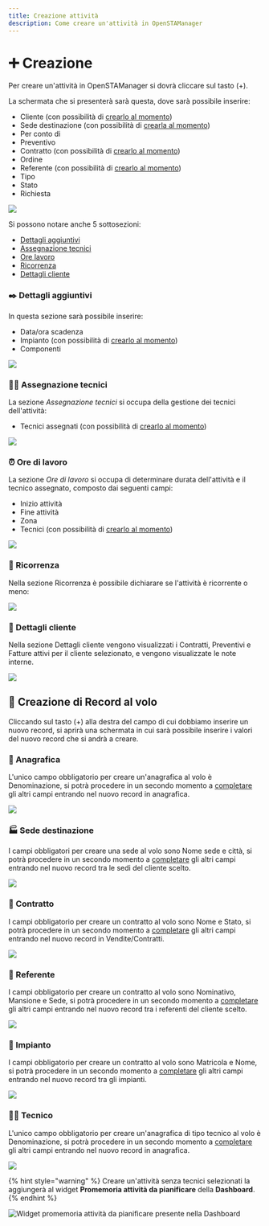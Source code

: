 ```yaml
---
title: Creazione attività
description: Come creare un'attività in OpenSTAManager
---
```


# ➕ Creazione

Per creare un'attività in OpenSTAManager si dovrà cliccare sul tasto (+).

La schermata che si presenterà sarà questa, dove sarà possibile inserire:

* Cliente (con possibilità di [crearlo al momento](creazione.md#creazione-impianto-al-volo))
* Sede destinazione (con possibilità di [crearla al momento](creazione.md#creazione-impianto-al-volo))
* Per conto di
* Preventivo
* Contratto (con possibilità di [crearlo al momento](creazione.md#creazione-impianto-al-volo))
* Ordine
* Referente (con possibilità di [crearlo al momento](creazione.md#creazione-impianto-al-volo))
* Tipo
* Stato
* Richiesta

![](<../../.gitbook/assets/Senzanome (1).png>)

Si possono notare anche 5 sottosezioni:

* [Dettagli aggiuntivi](creazione.md#dettagli-aggiuntivi)
* [Assegnazione tecnici](creazione.md#assegnazione-tecnici)
* [Ore lavoro](creazione.md#ore-di-lavoro)
* [Ricorrenza](creazione.md#ricorrenza)
* [Dettagli cliente](creazione.md#dettagli-cliente)

### ✒️ Dettagli aggiuntivi

In questa sezione sarà possibile inserire:

* Data/ora scadenza
* Impianto (con possibilità di [crearlo al momento](creazione.md#creazione-impianto-al-volo))
* Componenti

![](<../../.gitbook/assets/image (83).png>)

### 🧑‍🔧 Assegnazione tecnici

La sezione _Assegnazione tecnici_ si occupa della gestione dei tecnici dell'attività:

* Tecnici assegnati (con possibilità di [crearlo al momento](creazione.md#creazione-impianto-al-volo))

![](https://firebasestorage.googleapis.com/v0/b/gitbook-x-prod.appspot.com/o/spaces%2F-LZJeLg23eVDvrCv74U7-887967055%2Fuploads%2FVylZtPBDizmjzIvAB1h7%2Ffile.png?alt=media)

### ⏰ Ore di lavoro

La sezione _Ore di lavoro_ si occupa di determinare durata dell'attività e il tecnico assegnato, composto dai seguenti campi:

* Inizio attività
* Fine attività
* Zona
* Tecnici (con possibilità di [crearlo al momento](creazione.md#creazione-impianto-al-volo))

![](<../../.gitbook/assets/image (75) (1).png>)

### 🔁 Ricorrenza

Nella sezione Ricorrenza è possibile dichiarare se l'attività è ricorrente o meno:

![](<../../.gitbook/assets/image (60) (1) (1).png>)

### 🧿 Dettagli cliente

Nella sezione Dettagli cliente vengono visualizzati i Contratti, Preventivi e Fatture attivi per il cliente selezionato, e vengono visualizzate le note interne.

![](<../../.gitbook/assets/image (70).png>)

## 💸 Creazione di Record al volo

Cliccando sul tasto (+) alla destra del campo di cui dobbiamo inserire un nuovo record, si aprirà una schermata in cui sarà possibile inserire i valori del nuovo record che si andrà a creare.

### 👤 Anagrafica

L'unico campo obbligatorio per creare un'anagrafica al volo è Denominazione, si potrà procedere in un secondo momento a [completare](../anagrafiche/modifica.md) gli altri campi entrando nel nuovo record in anagrafica.

![](<../../.gitbook/assets/image (99) (1).png>)

### 🏭 Sede destinazione

I campi obbligatori per creare una sede al volo sono Nome sede e città, si potrà procedere in un secondo momento a [completare](../anagrafiche/plugin/sedi.md) gli altri campi entrando nel nuovo record tra le sedi del cliente scelto.

![](<../../.gitbook/assets/image (27).png>)

### 📄 Contratto

I campi obbligatorio per creare un contratto al volo sono Nome e Stato, si potrà procedere in un secondo momento a [completare](../vendite/contratti/modifica.md) gli altri campi entrando nel nuovo record in Vendite/Contratti.

![](<../../.gitbook/assets/image (31).png>)

### 🧑 Referente

I campi obbligatorio per creare un contratto al volo sono Nominativo, Mansione e Sede, si potrà procedere in un secondo momento a [completare](https://docs.openstamanager.com/modules/anagrafiche/plugin/referenti#modifica) gli altri campi entrando nel nuovo record tra i referenti del cliente scelto.

![](<../../.gitbook/assets/image (57).png>)

### 📡 Impianto

I campi obbligatorio per creare un contratto al volo sono Matricola e Nome, si potrà procedere in un secondo momento a [completare](../impianti/modifica.md) gli altri campi entrando nel nuovo record tra gli impianti.

![](<../../.gitbook/assets/image (58) (1).png>)

### 🧑‍🔧 Tecnico

L'unico campo obbligatorio per creare un'anagrafica di tipo tecnico al volo è Denominazione, si potrà procedere in un secondo momento a [completare](../anagrafiche/modifica.md) gli altri campi entrando nel nuovo record in anagrafica.

![](<../../.gitbook/assets/image (56) (1).png>)

{% hint style="warning" %}
Creare un'attività senza tecnici selezionati la aggiungerà al widget **Promemoria attività da pianificare** della **Dashboard**.
{% endhint %}

![Widget promemoria attività da pianificare presente nella Dashboard](../../.gitbook/assets/PromemoriaAttivitàDaPianificare.PNG)
